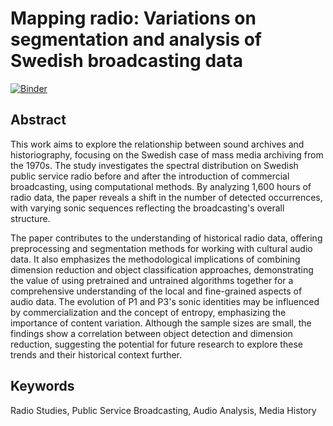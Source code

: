 # Mapping radio: Variations on segmentation and analysis of Swedish broadcasting data

[![Binder](https://mybinder.org/badge_logo.svg)](https://mybinder.org/v2/gh/jdh-observer/6EWgjJtoiW6R/main?filepath=article.ipynb)

## Abstract

This work aims to explore the relationship between sound archives and historiography, focusing on the Swedish case of mass media archiving from the 1970s. The study investigates the spectral distribution on Swedish public service radio before and after the introduction of commercial broadcasting, using computational methods. By analyzing 1,600 hours of radio data, the paper reveals a shift in the number of detected occurrences, with varying sonic sequences reflecting the broadcasting's overall structure.

The paper contributes to the understanding of historical radio data, offering preprocessing and segmentation methods for working with cultural audio data. It also emphasizes the methodological implications of combining dimension reduction and object classification approaches, demonstrating the value of using pretrained and untrained algorithms together for a comprehensive understanding of the local and fine-grained aspects of audio data. The evolution of P1 and P3's sonic identities may be influenced by commercialization and the concept of entropy, emphasizing the importance of content variation. Although the sample sizes are small, the findings show a correlation between object detection and dimension reduction, suggesting the potential for future research to explore these trends and their historical context further.

## Keywords

Radio Studies, Public Service Broadcasting, Audio Analysis, Media History